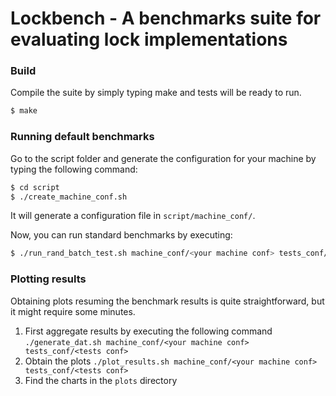 # Lockbench - A benchmarks suite for evaluating lock implementations

### Build

Compile the suite by simply typing make and tests will be ready to run.

```sh
$ make
```
### Running default benchmarks

Go to the script folder and generate the configuration for your machine by typing the following command:

```sh
$ cd script
$ ./create_machine_conf.sh
```

It will generate a configuration file in `script/machine_conf/`.

Now, you can run standard benchmarks by executing:

```sh
$ ./run_rand_batch_test.sh machine_conf/<your machine conf> tests_conf/<tests conf>
```

### Plotting results

Obtaining plots resuming the benchmark results is quite straightforward, but it might require some minutes.
1. First aggregate results by executing the following command
`./generate_dat.sh machine_conf/<your machine conf> tests_conf/<tests conf>`
2. Obtain the plots
`./plot_results.sh machine_conf/<your machine conf> tests_conf/<tests conf>`
3. Find the charts in the `plots` directory
